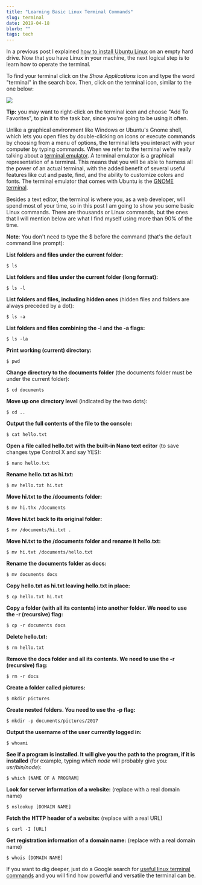 ```yaml
---
title: "Learning Basic Linux Terminal Commands"
slug: terminal
date: 2019-04-18
blurb: ""
tags: tech
---
```


In a previous post I explained [how to install Ubuntu Linux](/ubuntu/) on an empty hard drive. Now that you have Linux in your machine, the next logical step is to learn how to operate the terminal.

To find your terminal click on the *Show Applications* icon and type the word "terminal" in the search box. Then, click on the terminal icon, similar to the one below:

<img src="/img/term.png" />

**Tip:** you may want to right-click on the terminal icon and choose "Add To Favorites", to pin it to the task bar, since you're going to be using it often.

Unlike a graphical environment like Windows or Ubuntu's Gnome shell, which lets you open files by double-clicking on icons or execute commands by choosing from a menu of options, the terminal lets you interact with your computer by typing commands. When we refer to the  terminal we're really talking about a [terminal emulator](https://en.wikipedia.org/wiki/Terminal_emulator). A terminal emulator is a graphical representation of a terminal. This means that you will be able to harness all the power of an actual terminal, with the added benefit of several useful features like cut and paste, find, and the ability to customize colors and fonts. The terminal emulator that comes with Ubuntu is the [GNOME terminal](https://en.wikipedia.org/wiki/GNOME_Terminal). 

Besides a text editor, the terminal is where you, as a web developer, will spend most of your time, so in this post I am going to show you some basic Linux commands. There are thousands or Linux commands, but the ones that I will mention below are what I find myself using more than 90% of the time. 

**Note**: You don't need to type the $ before the command (that's the default command line prompt):

**List folders and files under the current folder:**
```
$ ls 
```

**List folders and files under the current folder (long format):**
```
$ ls -l
```

**List folders and files, including hidden ones** (hidden files and folders are always preceded by a dot):
```
$ ls -a
```
**List folders and files combining the -l and the -a flags:**
```
$ ls -la
```
**Print working (current) directory:**
```
$ pwd
```

**Change directory to the documents folder** (the documents folder must be under the current folder):
```
$ cd documents
```

**Move up one directory level** (indicated by the two dots):
```
$ cd ..
```

**Output the full contents of the file to the console:**
```
$ cat hello.txt
```

**Open a file called hello.txt with the built-in Nano text editor** (to save changes type Control X and say YES):
```
$ nano hello.txt
```
**Rename hello.txt as hi.txt:**
```
$ mv hello.txt hi.txt
```
**Move hi.txt to the /documents folder:**
```
$ mv hi.thx /documents
```
**Move hi.txt back to its original folder:** 
```
$ mv /documents/hi.txt .
```
**Move hi.txt to the /documents folder and rename it hello.txt:**
```
$ mv hi.txt /documents/hello.txt
```

**Rename the documents folder as docs:**
```
$ mv documents docs
```
**Copy hello.txt as hi.txt leaving hello.txt in place:**
```
$ cp hello.txt hi.txt
```
**Copy a folder (with all its contents) into another folder. We need to use the -r (recursive) flag:**
```
$ cp -r documents docs
```
**Delete hello.txt:**
```
$ rm hello.txt
```
**Remove the docs folder and all its contents. We need to use the -r (recursive) flag:**
```
$ rm -r docs
```
**Create a folder called pictures:**
```
$ mkdir pictures
```
**Create nested folders. You need to use the -p flag:**
```
$ mkdir -p documents/pictures/2017
```
**Output the username of the user currently logged in:**
```
$ whoami
```
**See if a program is installed. It will give you the path to the program, if it is installed** (for example, typing *which node* will probably give you: *usr/bin/node*):
```
$ which [NAME OF A PROGRAM]
```
**Look for server information of a website:** (replace with a real domain name)
```
$ nslookup [DOMAIN NAME]
```
**Fetch the HTTP header of a website:** (replace with a real URL)
```
$ curl -I [URL]
```
**Get registration information of a domain name:** (replace with a real domain name)
```
$ whois [DOMAIN NAME]
```

If you want to dig deeper, just do a Google search for [useful linux terminal commands](https://www.google.com/search?ei=dRa5XIf_E6-O5wL_lprIDg&q=useful+linux+terminal+commands&oq=useful+linux+terminal+commands&gs_l=psy-ab.3..0.4052.7452..8574...5.0..0.128.1055.0j9......0....1..gws-wiz.......0i71j35i304i39j0i7i30j0i13j0i8i7i30j0i7i5i30j0i13i5i30j0i8i13i30.gmH5nuLkc9E) and you will find how powerful and versatile the terminal can be.


